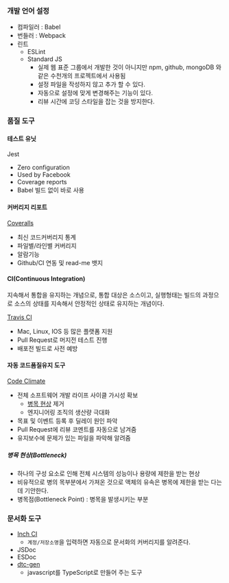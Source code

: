 ### 개발 언어 설정
- 컴파일러 : Babel
- 번들러 : Webpack
- 린트
  - ESLint
  - Standard JS
    - 실제 웹 표준 그룹에서 개발한 것이 아니지만 npm, github, mongoDB 와 같은 수천개의 프로젝트에서 사용됨
    - 설정 파일을 작성하지 않고 추가 할 수 있다.
    - 자동으로 설정에 맞게 변경해주는 기능이 있다.
    - 리뷰 시간에 코딩 스타일을 잡는 것을 방지한다.

### 품질 도구
#### 테스트 유닛
Jest
- Zero configuration
- Used by Facebook
- Coverage reports
- Babel 빌드 없이 바로 사용

#### 커버리지 리포트
[Coveralls](https://coveralls.io/)
  - 최신 코드커버리지 통계
  - 파일별/라인별 커버리지
  - 알람기능
  - Github/CI 연동 및 read-me 뱃지

#### CI(Continuous Integration)
지속해서 통합을 유지하는 개념으로, 통합 대상은 소스이고, 실행형태는 빌드의 과정으로 소스의 상태를 지속해서 안정적인 상태로 유지하는 개념이다.

[Travis CI](https://travis-ci.org/)
  - Mac, Linux, IOS 등 많은 플랫폼 지원
  - Pull Request로 머지전 테스트 진행
  - 배포전 빌드로 사전 예방

#### 자동 코드품질유지 도구
[Code Climate](https://codeclimate.com/)
- 전체 소프트웨어 개발 라이프 사이클 가시성 확보
  - [병목 현상](#병목-현상) 제거
  - 엔지니어링 조직의 생산량 극대화
- 목표 및 이벤트 등록 후 딜레이 원인 파악
- Pull Request에 리뷰 코멘트를 자동으로 남겨줌
- 유지보수에 문제가 있는 파일을 파악해 알려줌

##### 병목 현상(Bottleneck)
- 하나의 구성 요소로 인해 전체 시스템의 성능이나 용량에 제한을 받는 현상
- 비유적으로 병의 목부분에서 가져온 것으로 액체의 유속은 병목에 제한을 받는 다는 데 기안한다.
- 병목점(Bottleneck Point) : 병목을 발생시키는 부분

### 문서화 도구
- [Inch CI](https://inch-ci.org/)
  - `계정/저장소명`을 입력하면 자동으로 문서화의 커버리지를 알려준다.
- JSDoc
- ESDoc
- [dtc-gen](https://www.npmjs.com/package/dts-gen)
  - javascript를 TypeScript로 만들어 주는 도구
